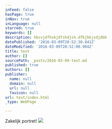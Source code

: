 ```yaml
---
inFeed: false
hasPage: true
inNav: true
inLanguage: null
starred: true
keywords: []
description: hbcvjdfhvkjdfshdjsh.dfkjhkjsdjdbb
datePublished: '2016-03-09T20:52:30.841Z'
dateModified: '2016-03-09T20:52:00.904Z'
title: test
author: []
sourcePath: _posts/2016-03-09-test.md
published: true
authors: []
publisher:
  name: null
  domain: null
  url: null
  favicon: null
url: test/index.html
_type: WebPage

---
```

Zakelijk portret!
![](https://the-grid-user-content.s3-us-west-2.amazonaws.com/1b51c1c6-c9c7-4da8-ba26-2e190a29303f.jpg)
